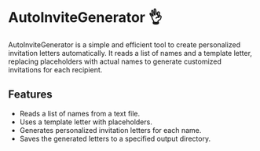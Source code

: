 # AutoInviteGenerator 👌

AutoInviteGenerator is a simple and efficient tool to create personalized invitation letters automatically. It reads a list of names and a template letter, replacing placeholders with actual names to generate customized invitations for each recipient.

## Features

- Reads a list of names from a text file.
- Uses a template letter with placeholders.
- Generates personalized invitation letters for each name.
- Saves the generated letters to a specified output directory.
